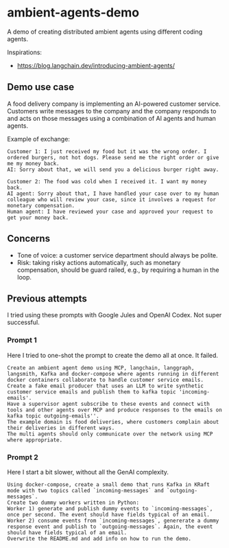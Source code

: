 # ambient-agents-demo
A demo of creating distributed ambient agents using different coding agents.

Inspirations:
- https://blog.langchain.dev/introducing-ambient-agents/

## Demo use case

A food delivery company is implementing an AI-powered customer service. Customers write messages to the company and the company responds to and acts on those messages using a combination of AI agents and human agents.

Example of exchange:

```
Customer 1: I just received my food but it was the wrong order. I ordered burgers, not hot dogs. Please send me the right order or give me my money back.
AI: Sorry about that, we will send you a delicious burger right away.

Customer 2: The food was cold when I received it. I want my money back.
AI agent: Sorry about that, I have handled your case over to my human colleague who will review your case, since it involves a request for monetary compensation.
Human agent: I have reviewed your case and approved your request to get your money back.
```

## Concerns

- Tone of voice: a customer service department should always be polite.
- Risk: taking risky actions automatically, such as monetary compensation, should be guard railed, e.g., by requiring a human in the loop.

## Previous attempts

I tried using these prompts with Google Jules and OpenAI Codex. Not super successful.

### Prompt 1

Here I tried to one-shot the prompt to create the demo all at once. It failed.

```
Create an ambient agent demo using MCP, langchain, langgraph, langsmith, Kafka and docker-compose where agents running in different docker containers collaborate to handle customer service emails.
Create a fake email producer that uses an LLM to write synthetic customer service emails and publish them to kafka topic 'incoming-emails'.
Have a supervisor agent subscribe to these events and connect with tools and other agents over MCP and produce responses to the emails on kafka topic outgoing-emails''.
The example domain is food deliveries, where customers complain about their deliveries in different ways.
The multi agents should only communicate over the network using MCP where appropriate.
```

### Prompt 2

Here I start a bit slower, without all the GenAI complexity.

```
Using docker-compose, create a small demo that runs Kafka in KRaft mode with two topics called `incoming-messages` and `outgoing-messages`.
Create two dummy workers written in Python:
Worker 1) generate and publish dummy events to `incoming-messages`, once per second. The event should have fields typical of an email.
Worker 2) consume events from `incoming-messages`, genererate a dummy response event and publish to `outgoing-messages`. Again, the event should have fields typical of an email.
Overwrite the README.md and add info on how to run the demo. 
```

